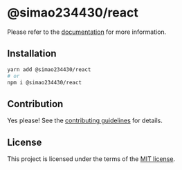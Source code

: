 # @simao234430/react



Please refer to the [documentation](https://YooUI.org/docs/components/react) for more information.

## Installation

```sh
yarn add @simao234430/react
# or
npm i @simao234430/react
```

## Contribution

Yes please! See the
[contributing guidelines](https://github.com/xiaosimao123/yooui/blob/master/CONTRIBUTING.md)
for details.

## License

This project is licensed under the terms of the
[MIT license](https://github.com/xiaosimao123/yooui/blob/master/LICENSE).
